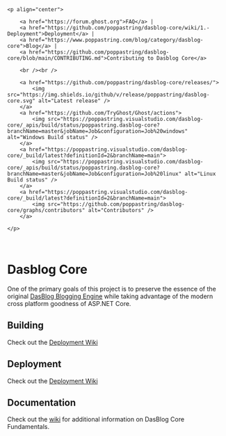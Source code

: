 &nbsp;

	<p align="center">

		<a href="https://forum.ghost.org">FAQ</a> |
		<a href="https://github.com/poppastring/dasblog-core/wiki/1.-Deployment">Deployment</a> |
		<a href="https://www.poppastring.com/blog/category/dasblog-core">Blog</a> |
		<a href="https://github.com/poppastring/dasblog-core/blob/main/CONTRIBUTING.md">Contributing to Dasblog Core</a>

		<br /><br />

		<a href="https://github.com/poppastring/dasblog-core/releases/">
			<img src="https://img.shields.io/github/v/release/poppastring/dasblog-core.svg" alt="Latest release" />
		</a>
		<a href="https://github.com/TryGhost/Ghost/actions">
			<img src="https://poppastring.visualstudio.com/dasblog-core/_apis/build/status/poppastring.dasblog-core?branchName=master&jobName=Job&configuration=Job%20windows" alt="Windows Build status" />
		</a>
		<a href="https://poppastring.visualstudio.com/dasblog-core/_build/latest?definitionId=2&branchName=main">
			<img src="https://poppastring.visualstudio.com/dasblog-core/_apis/build/status/poppastring.dasblog-core?branchName=master&jobName=Job&configuration=Job%20linux" alt="Linux Build status" />
		</a>
		<a href="https://poppastring.visualstudio.com/dasblog-core/_build/latest?definitionId=2&branchName=main">
			<img src="https://github.com/poppastring/dasblog-core/graphs/contributors" alt="Contributors" />
		</a>

	</p>

&nbsp;


# Dasblog Core
One of the primary goals of this project is to preserve the essence of the original [DasBlog Blogging Engine](https://msdn.microsoft.com/en-us/library/aa480016.aspx) while taking advantage of the modern cross platform goodness of ASP.NET Core.

## Building 
Check out the [Deployment Wiki](https://github.com/poppastring/dasblog-core/blob/main/CONTRIBUTING.md)

## Deployment
Check out the [Deployment Wiki](https://github.com/poppastring/dasblog-core/wiki/1.-Deployment)

## Documentation
Check out the [wiki](https://github.com/poppastring/dasblog-core/wiki) for additional information on DasBlog Core Fundamentals.

